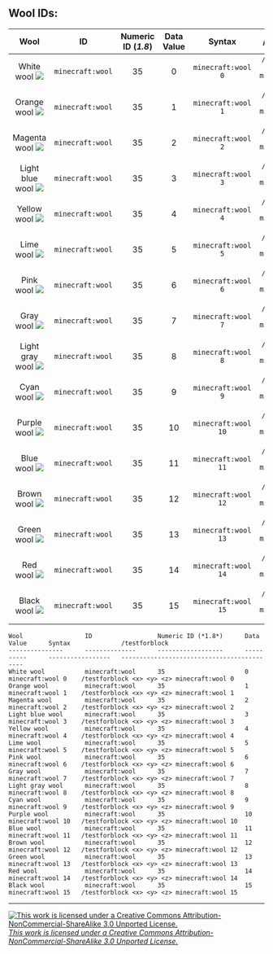 ## Wool IDs:

| Wool | ID | Numeric ID (*1.8*) | Data Value | Syntax | /testforblock |
|:--:|:--:|:--:|:--:|:--:|:--:|
| White wool 	 ![](http://hydra-media.cursecdn.com/minecraft.gamepedia.com/f/fa/Grid_White_Wool.png) | `minecraft:wool` | 35 | 0 | `minecraft:wool 0` | `/testforblock <x> <y> <z> minecraft:wool 0` |
| Orange wool 	 ![](http://hydra-media.cursecdn.com/minecraft.gamepedia.com/0/07/Grid_Orange_Wool.png) | `minecraft:wool` | 35 | 1 | `minecraft:wool 1` | `/testforblock <x> <y> <z> minecraft:wool 1` |
| Magenta wool 	 ![](http://hydra-media.cursecdn.com/minecraft.gamepedia.com/f/fd/Grid_Magenta_Wool.png) | `minecraft:wool` | 35 | 2 | `minecraft:wool 2` | `/testforblock <x> <y> <z> minecraft:wool 2` |
| Light blue wool 	 ![](http://hydra-media.cursecdn.com/minecraft.gamepedia.com/f/fb/Grid_Light_Blue_Wool.png) | `minecraft:wool` | 35 | 3 | `minecraft:wool 3` | `/testforblock <x> <y> <z> minecraft:wool 3` |
| Yellow wool 	 ![](http://hydra-media.cursecdn.com/minecraft.gamepedia.com/e/ed/Grid_Yellow_Wool.png) | `minecraft:wool` | 35 | 4 | `minecraft:wool 4` | `/testforblock <x> <y> <z> minecraft:wool 4` |
| Lime wool 	 ![](http://hydra-media.cursecdn.com/minecraft.gamepedia.com/a/a2/Grid_Lime_Wool.png) | `minecraft:wool` | 35 | 5 | `minecraft:wool 5` | `/testforblock <x> <y> <z> minecraft:wool 5` |
| Pink wool 	 ![](http://hydra-media.cursecdn.com/minecraft.gamepedia.com/b/b3/Grid_Pink_Wool.png) | `minecraft:wool` | 35 | 6 | `minecraft:wool 6` | `/testforblock <x> <y> <z> minecraft:wool 6` |
| Gray wool 	 ![](http://hydra-media.cursecdn.com/minecraft.gamepedia.com/d/d3/Grid_Gray_Wool.png) | `minecraft:wool` | 35 | 7 | `minecraft:wool 7` | `/testforblock <x> <y> <z> minecraft:wool 7` |
| Light gray wool 	 ![](http://hydra-media.cursecdn.com/minecraft.gamepedia.com/e/e5/Grid_Light_Gray_Wool.png) | `minecraft:wool` | 35 | 8 | `minecraft:wool 8` | `/testforblock <x> <y> <z> minecraft:wool 8` |
| Cyan wool 	 ![](http://hydra-media.cursecdn.com/minecraft.gamepedia.com/c/cd/Grid_Cyan_Wool.png) | `minecraft:wool` | 35 | 9 | `minecraft:wool 9` | `/testforblock <x> <y> <z> minecraft:wool 9` |
| Purple wool 	 ![](http://hydra-media.cursecdn.com/minecraft.gamepedia.com/5/51/Grid_Purple_Wool.png) | `minecraft:wool` | 35 | 10 | `minecraft:wool 10` | `/testforblock <x> <y> <z> minecraft:wool 10` |
| Blue wool 	 ![](http://hydra-media.cursecdn.com/minecraft.gamepedia.com/4/40/Grid_Blue_Wool.png) | `minecraft:wool` | 35 | 11 | `minecraft:wool 11` | `/testforblock <x> <y> <z> minecraft:wool 11` |
| Brown wool 	 ![](http://hydra-media.cursecdn.com/minecraft.gamepedia.com/2/2a/Grid_Brown_Wool.png) | `minecraft:wool` | 35 | 12 | `minecraft:wool 12` | `/testforblock <x> <y> <z> minecraft:wool 12` |
| Green wool 	 ![](http://hydra-media.cursecdn.com/minecraft.gamepedia.com/f/fa/Grid_Green_Wool.png) | `minecraft:wool` | 35 | 13 | `minecraft:wool 13` | `/testforblock <x> <y> <z> minecraft:wool 13` |
| Red wool 	 ![](http://hydra-media.cursecdn.com/minecraft.gamepedia.com/2/2a/Grid_Red_Wool.png) | `minecraft:wool` | 35 | 14 | `minecraft:wool 14` | `/testforblock <x> <y> <z> minecraft:wool 14` |
| Black wool 	 ![](http://hydra-media.cursecdn.com/minecraft.gamepedia.com/4/45/Grid_Black_Wool.png) | `minecraft:wool` | 35 | 15 | `minecraft:wool 15` | `/testforblock <x> <y> <z> minecraft:wool 15` |


    Wool            	 ID 	          	 Numeric ID (*1.8*) 	 Data Value 	 Syntax 	       	 /testforblock 	                            
    --------------- 	 -------------- 	 ------------------ 	 ---------- 	 ----------------- 	 -------------------------------------------
    White wool      	 minecraft:wool 	 35                 	 0          	 minecraft:wool 0  	 /testforblock <x> <y> <z> minecraft:wool 0
    Orange wool     	 minecraft:wool 	 35                 	 1          	 minecraft:wool 1  	 /testforblock <x> <y> <z> minecraft:wool 1
    Magenta wool    	 minecraft:wool 	 35                 	 2          	 minecraft:wool 2  	 /testforblock <x> <y> <z> minecraft:wool 2
    Light blue wool 	 minecraft:wool 	 35                 	 3          	 minecraft:wool 3  	 /testforblock <x> <y> <z> minecraft:wool 3
    Yellow wool     	 minecraft:wool 	 35                 	 4          	 minecraft:wool 4  	 /testforblock <x> <y> <z> minecraft:wool 4
    Lime wool       	 minecraft:wool 	 35                 	 5          	 minecraft:wool 5  	 /testforblock <x> <y> <z> minecraft:wool 5
    Pink wool       	 minecraft:wool 	 35                 	 6          	 minecraft:wool 6  	 /testforblock <x> <y> <z> minecraft:wool 6
    Gray wool       	 minecraft:wool 	 35                 	 7          	 minecraft:wool 7  	 /testforblock <x> <y> <z> minecraft:wool 7
    Light gray wool 	 minecraft:wool 	 35                 	 8          	 minecraft:wool 8  	 /testforblock <x> <y> <z> minecraft:wool 8
    Cyan wool       	 minecraft:wool 	 35                 	 9          	 minecraft:wool 9  	 /testforblock <x> <y> <z> minecraft:wool 9
    Purple wool     	 minecraft:wool 	 35                 	 10         	 minecraft:wool 10 	 /testforblock <x> <y> <z> minecraft:wool 10
    Blue wool       	 minecraft:wool 	 35                 	 11         	 minecraft:wool 11 	 /testforblock <x> <y> <z> minecraft:wool 11
    Brown wool      	 minecraft:wool 	 35                 	 12         	 minecraft:wool 12 	 /testforblock <x> <y> <z> minecraft:wool 12
    Green wool      	 minecraft:wool 	 35                 	 13         	 minecraft:wool 13 	 /testforblock <x> <y> <z> minecraft:wool 13
    Red wool        	 minecraft:wool 	 35                 	 14         	 minecraft:wool 14 	 /testforblock <x> <y> <z> minecraft:wool 14
    Black wool      	 minecraft:wool 	 35                 	 15         	 minecraft:wool 15 	 /testforblock <x> <y> <z> minecraft:wool 15

---
[![This work is licensed under a Creative Commons Attribution-NonCommercial-ShareAlike 3.0 Unported License.](https://i.creativecommons.org/l/by-nc-sa/3.0/88x31.png)](https://creativecommons.org/licenses/by-nc-sa/3.0/ "This work is licensed under a Creative Commons Attribution-NonCommercial-ShareAlike 3.0 Unported License.")  
[*This work is licensed under a Creative Commons Attribution-NonCommercial-ShareAlike 3.0 Unported License.*](https://creativecommons.org/licenses/by-nc-sa/3.0/ "This work is licensed under a Creative Commons Attribution-NonCommercial-ShareAlike 3.0 Unported License.")  
